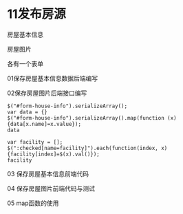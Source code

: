 # 11发布房源



房屋基本信息

房屋图片

各有一个表单

01保存房屋基本信息数据后端编写

02保存房屋图片后端接口编写



```
$("#form-house-info").serializeArray();
var data = {}
$("#form-house-info").serializeArray().map(function (x) {data[x.name]=x.value});
data
```



```
var facility = [];
$(":checked[name=facility]").each(function(index, x){facility[index]=$(x).val()});
facility

```





03 保存房屋基本信息前端代码

04 保存房屋图片前端代码与测试

05 map函数的使用